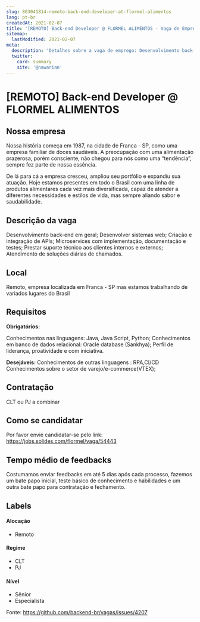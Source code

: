 ```yaml
---
slug: 803041814-remoto-back-end-developer-at-flormel-alimentos
lang: pt-br
createdAt: 2021-02-07
title: '[REMOTO] Back-end Developer @ FLORMEL ALIMENTOS - Vaga de Emprego'
sitemap:
  lastModified: 2021-02-07
meta:
  description: 'Detalhes sobre a vaga de emprego: Desenvolvimento back-end em geral; Desenvolver sistemas web; Criação e integração de APIs; Microservices com implementação, documentação e testes; Prestar suporte técnico aos clientes internos e externos; Atendimento de soluções diárias de chamados.'
  twitter:
    card: summary
    site: '@nawarian'
---
```


# [REMOTO] Back-end Developer @ FLORMEL ALIMENTOS

<!--
==================================================
Caso a vaga for remoto durante a pandemia informar no texto "Remoto durante o covid"
==================================================
-->
<!-- 
==================================================
POR FAVOR, SÓ POSTE SE A VAGA FOR PARA BACK-END!

Não faça distinção de gênero no título da vaga.

Use: "Back-End Developer" ao invés de 
"Desenvolvedor Back-End" \o/

Exemplo: `[São Paulo] Back-End Developer @ NOME DA EMPRESA`
==================================================
-->
<!--
==================================================
Caso a vaga for remoto durante a pandemia deixar a linha abaixo
==================================================
-->

## Nossa empresa

Nossa história começa em 1987, na cidade de Franca - SP, como uma empresa familiar de doces saudáveis. A preocupação com uma alimentação prazerosa, porém consciente, não chegou para nós como uma “tendência”, sempre fez parte de nossa essência.

De lá para cá a empresa cresceu, ampliou seu portfólio e expandiu sua atuação. Hoje estamos presentes em todo o Brasil com uma linha de produtos alimentares cada vez mais diversificada, capaz de atender a diferentes necessidades e estilos de vida, mas sempre aliando sabor e saudabilidade.

## Descrição da vaga

Desenvolvimento back-end em geral;
Desenvolver sistemas web;
Criação e integração de APIs;
Microservices com implementação, documentação e testes;
Prestar suporte técnico aos clientes internos e externos;
Atendimento de soluções diárias de chamados.

## Local

Remoto, empresa localizada em Franca - SP mas estamos trabalhando de variados lugares do Brasil

## Requisitos

**Obrigatórios:**

Conhecimentos nas linguagens: Java, Java Script, Python;
Conhecimentos em banco de dados relacional: Oracle database (Sankhya);
Perfil de liderança, proatividade e com iniciativa.


**Desejáveis:**
Conhecimentos de outras linguagens : RPA,CI/CD
Conhecimentos sobre o setor de varejo/e-commerce(VTEX);


## Contratação

CLT ou PJ a combinar

## Como se candidatar

Por favor envie candidatar-se pelo link: https://jobs.solides.com/flormel/vaga/54443

## Tempo médio de feedbacks

Costumamos enviar feedbacks em até 5 dias após cada processo, fazemos um bate papo inicial, teste básico de conhecimento e habilidades e um outra bate papo para contratação e fechamento.

## Labels
<!-- retire os labels que não fazem sentido à vaga -->

#### Alocação

- Remoto

#### Regime
- CLT
- PJ

#### Nível

- Sênior
- Especialista




Fonte: https://github.com/backend-br/vagas/issues/4207